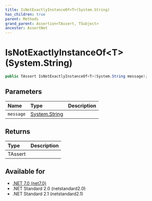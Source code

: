 ```yaml
---
title: IsNotExactlyInstanceOf<T>(System.String)
has_children: true
parent: Methods
grand_parent: Assertion<TAssert, TSubject>
ancestor: AssertNet
---
```

# IsNotExactlyInstanceOf&lt;T&gt;(System.String)

```csharp
public TAssert IsNotExactlyInstanceOf<T>(System.String message);
```

## Parameters
|Name|Type|Description|
|:-|:-|:-|
|`message`|[System.String](https://learn.microsoft.com/en-us/dotnet/api/system.string)||

## Returns
|Type|Description|
|:-|:-|
|TAssert||

## Available for
- [.NET 7.0 (net7.0)](https://versionsof.net/core/7.0/)
- .NET Standard 2.0 (netstandard2.0)
- .NET Standard 2.1 (netstandard2.1)

